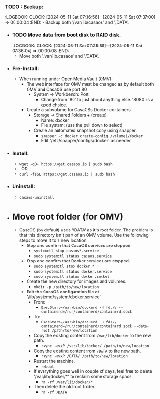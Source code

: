 ### TODO : Backup:
:LOGBOOK:
CLOCK: [2024-05-11 Sat 07:36:56]--[2024-05-11 Sat 07:37:00] =>  00:00:04
:END:
	- Backup both '/var/lib/casaos' and '/DATA'.
- ### TODO Move data from boot disk to RAID disk.
  :LOGBOOK:
  CLOCK: [2024-05-11 Sat 07:35:56]--[2024-05-11 Sat 07:36:04] =>  00:00:08
  :END:
	- Move both '/var/lib/casaos' and '/DATA'.
- ### Pre-Install:
	- When running under Open Media Vault (OMV):
		- The web interface for OMV must be changed as by default both OMV and CasaOS use port 80.
			- System -> Workbench: Port
				- Change from '80' to just about anything else.  '8080' is a good choice.
		- Create a subvolume for CasaOSs Docker containers.
			- Storage -> Shared Folders + (create)
				- Name: docker
				- File system: (use the pull down to select)
			- Create an automated snapshot copy using snapper.
				- ``snapper -c docker create-config /volume1/docker``
				- Edit '/etc/snapper/configs/docker' as needed
- ### Install:
	- ``wget -qO- https://get.casaos.io | sudo bash``
	- -OR-
	- ``curl -fsSL https://get.casaos.io | sudo bash``
- ### Uninstall:
	- ``casaos-uninstall``
- # Move root folder (for OMV)
	- CasaOS (by default) uses '/DATA' as it's root folder.  The problem is that this directory isn't part of an OMV volume.  Use the following steps to move it to a new location.
		- Stop and confirm that CasaOS services are stopped.
			- ``systemctl stop casaos*.service``
			- ``sudo systemctl status casaos.service``
		- Stop and confirm that Docker services are stopped.
			- ``sudo systemctl stop docker.*``
			- ``sudo systemctl status docker.service``
			- ``sudo systemctl status docker.socket``
		- Create the new directory for images and volumes.
			- ``mkdir -p /path/to/new/location``
		- Edit the CasaOS configuration file at '/lib/systemd/system/docker.service'
			- From:
				- ``ExecStart=/usr/bin/dockerd -H fd:// --containerd=/run/containerd/containerd.sock``
			- To:
				- ``ExecStart=/usr/bin/dockerd -H fd:// --containerd=/run/containerd/containerd.sock --data-root /path/to/new/location``
			- Copy the existing content from `/var/lib/docker` to the new path.
				- ``rsync -avxP /var/lib/docker/ /path/to/new/location``
			- Copy the existing content from `/DATA` to the new path.
				- ``rsync -avxP /DATA/ /path/to/new/location``
			- Restart the machine.
				- ``reboot``
			- If everything goes well in couple of days, feel free to delete '/var/lib/docker/*' to reclaim some storage space.
				- ``rm -rf /var/lib/docker/*``
			- Then delete the old root folder.
				- ``rm -rf /DATA``